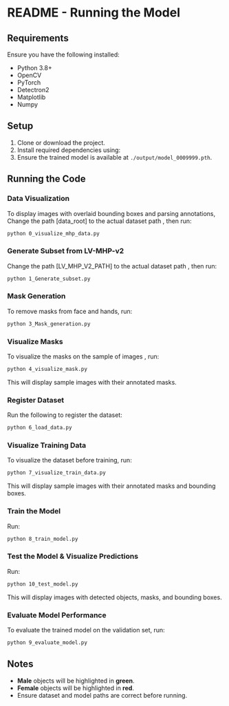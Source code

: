 # README - Running the Model

## Requirements

Ensure you have the following installed:

- Python 3.8+
- OpenCV
- PyTorch
- Detectron2
- Matplotlib
- Numpy

## Setup

1. Clone or download the project.
2. Install required dependencies using:
3. Ensure the trained model is available at `./output/model_0009999.pth`.

## Running the Code

### Data Visualization

To display images with overlaid bounding boxes and parsing annotations, Change the path [data_root] to the actual dataset path , then run:

```bash
python 0_visualize_mhp_data.py
```

### Generate Subset from LV-MHP-v2

Change the path [LV_MHP_V2_PATH] to the actual dataset path , then run:

```bash
python 1_Generate_subset.py
```

### Mask Generation

To remove masks from face and hands, run:

```bash
python 3_Mask_generation.py
```

### Visualize Masks

To visualize the masks on the sample of images , run:

```bash
python 4_visualize_mask.py
```

This will display sample images with their annotated masks.

### Register Dataset

Run the following to register the dataset:

```bash
python 6_load_data.py
```

### Visualize Training Data

To visualize the dataset before training, run:

```bash
python 7_visualize_train_data.py
```

This will display sample images with their annotated masks and bounding boxes.

### Train the Model

Run:

```bash
python 8_train_model.py
```

### Test the Model & Visualize Predictions

Run:

```bash
python 10_test_model.py
```

This will display images with detected objects, masks, and bounding boxes.

### Evaluate Model Performance

To evaluate the trained model on the validation set, run:

```bash
python 9_evaluate_model.py
```

## Notes

- **Male** objects will be highlighted in **green**.
- **Female** objects will be highlighted in **red**.
- Ensure dataset and model paths are correct before running.


